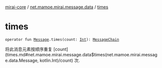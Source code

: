 [mirai-core](../index.md) / [net.mamoe.mirai.message.data](index.md) / [times](./times.md)

# times

`operator fun `[`Message`](-message/index.md)`.times(count: `[`Int`](https://kotlinlang.org/api/latest/jvm/stdlib/kotlin/-int/index.html)`): `[`MessageChain`](-message-chain/index.md)

将此消息元素按顺序重复 [count](times.md#net.mamoe.mirai.message.data$times(net.mamoe.mirai.message.data.Message, kotlin.Int)/count) 次.

